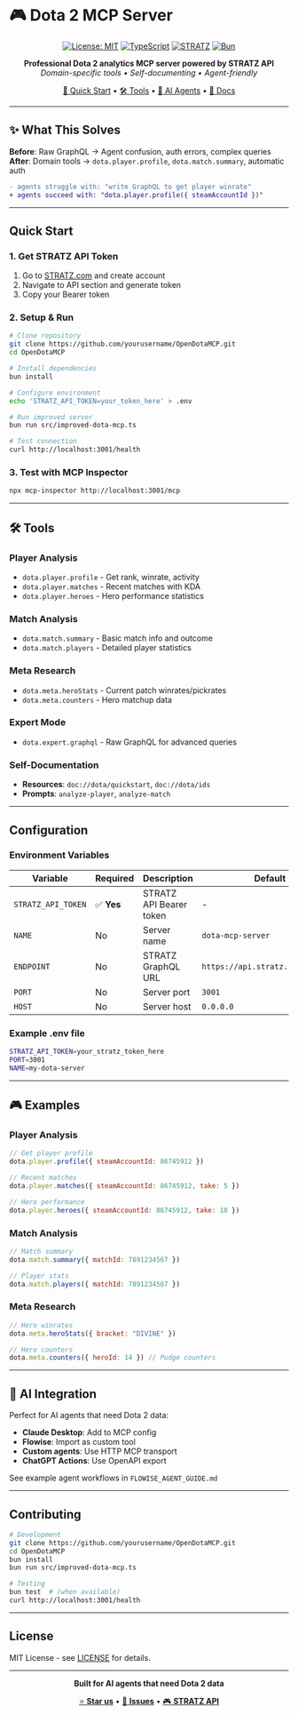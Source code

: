 # 🎮 Dota 2 MCP Server

<div align="center">

[![License: MIT](https://img.shields.io/badge/License-MIT-yellow.svg?style=for-the-badge)](https://opensource.org/licenses/MIT)
[![TypeScript](https://img.shields.io/badge/TypeScript-007ACC?style=for-the-badge&logo=typescript&logoColor=white)](https://www.typescriptlang.org/)
[![STRATZ](https://img.shields.io/badge/STRATZ-FF6B35?style=for-the-badge&logo=dota2&logoColor=white)](https://stratz.com/)
[![Bun](https://img.shields.io/badge/Bun-%23000000.svg?style=for-the-badge&logo=bun&logoColor=white)](https://bun.sh/)

**Professional Dota 2 analytics MCP server powered by STRATZ API**  
*Domain-specific tools • Self-documenting • Agent-friendly*

[🚀 Quick Start](#quick-start) • [🛠️ Tools](#tools) • [🤖 AI Agents](#ai-integration) • [📖 Docs](#documentation)

</div>

---

## ✨ What This Solves

**Before**: Raw GraphQL → Agent confusion, auth errors, complex queries  
**After**: Domain tools → `dota.player.profile`, `dota.match.summary`, automatic auth

```diff
- agents struggle with: "write GraphQL to get player winrate" 
+ agents succeed with: "dota.player.profile({ steamAccountId })"
```
---

## Quick Start

### 1. **Get STRATZ API Token**
1. Go to [STRATZ.com](https://stratz.com/) and create account
2. Navigate to API section and generate token
3. Copy your Bearer token

### 2. **Setup & Run**
```bash
# Clone repository
git clone https://github.com/yourusername/OpenDotaMCP.git
cd OpenDotaMCP

# Install dependencies
bun install

# Configure environment
echo 'STRATZ_API_TOKEN=your_token_here' > .env

# Run improved server
bun run src/improved-dota-mcp.ts

# Test connection
curl http://localhost:3001/health
```

### 3. **Test with MCP Inspector**
```bash
npx mcp-inspector http://localhost:3001/mcp
```

---

## 🛠️ Tools

### **Player Analysis**
- `dota.player.profile` - Get rank, winrate, activity
- `dota.player.matches` - Recent matches with KDA
- `dota.player.heroes` - Hero performance statistics

### **Match Analysis**  
- `dota.match.summary` - Basic match info and outcome
- `dota.match.players` - Detailed player statistics

### **Meta Research**
- `dota.meta.heroStats` - Current patch winrates/pickrates
- `dota.meta.counters` - Hero matchup data

### **Expert Mode**
- `dota.expert.graphql` - Raw GraphQL for advanced queries

### **Self-Documentation**
- **Resources**: `doc://dota/quickstart`, `doc://dota/ids`
- **Prompts**: `analyze-player`, `analyze-match`

---

## Configuration

### Environment Variables

| Variable | Required | Description | Default |
|----------|----------|-------------|---------|
| `STRATZ_API_TOKEN` | ✅ **Yes** | STRATZ API Bearer token | - |
| `NAME` | No | Server name | `dota-mcp-server` |
| `ENDPOINT` | No | STRATZ GraphQL URL | `https://api.stratz.com/graphql` |
| `PORT` | No | Server port | `3001` |
| `HOST` | No | Server host | `0.0.0.0` |

### Example .env file
```bash
STRATZ_API_TOKEN=your_stratz_token_here
PORT=3001
NAME=my-dota-server
```

---

## 🎮 Examples

### Player Analysis
```javascript
// Get player profile
dota.player.profile({ steamAccountId: 86745912 })

// Recent matches
dota.player.matches({ steamAccountId: 86745912, take: 5 })

// Hero performance
dota.player.heroes({ steamAccountId: 86745912, take: 10 })
```

### Match Analysis
```javascript
// Match summary
dota.match.summary({ matchId: 7891234567 })

// Player stats
dota.match.players({ matchId: 7891234567 })
```

### Meta Research
```javascript
// Hero winrates
dota.meta.heroStats({ bracket: "DIVINE" })

// Hero counters
dota.meta.counters({ heroId: 14 }) // Pudge counters
```

---

## 🤖 AI Integration

Perfect for AI agents that need Dota 2 data:

- **Claude Desktop**: Add to MCP config
- **Flowise**: Import as custom tool
- **Custom agents**: Use HTTP MCP transport
- **ChatGPT Actions**: Use OpenAPI export

See example agent workflows in `FLOWISE_AGENT_GUIDE.md`

---

## Contributing
```bash
# Development
git clone https://github.com/yourusername/OpenDotaMCP.git
cd OpenDotaMCP
bun install
bun run src/improved-dota-mcp.ts

# Testing
bun test  # (when available)
curl http://localhost:3001/health
```
---

##  License

MIT License - see [LICENSE](LICENSE) for details.

---

<div align="center">

**Built for AI agents that need Dota 2 data**

[⭐ **Star us**](https://github.com/yourusername/OpenDotaMCP) • [🐛 **Issues**](https://github.com/yourusername/OpenDotaMCP/issues) • [🎮 **STRATZ API**](https://stratz.com/api)

</div>
